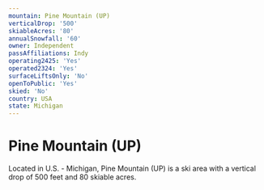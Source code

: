 ```yaml
---
mountain: Pine Mountain (UP)
verticalDrop: '500'
skiableAcres: '80'
annualSnowfall: '60'
owner: Independent
passAffiliations: Indy
operating2425: 'Yes'
operated2324: 'Yes'
surfaceLiftsOnly: 'No'
openToPublic: 'Yes'
skied: 'No'
country: USA
state: Michigan
---
```


# Pine Mountain (UP)

Located in U.S. - Michigan, Pine Mountain (UP) is a ski area with a vertical drop of 500 feet and 80 skiable acres.
